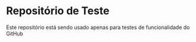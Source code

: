 # Repositório de Teste
Este repositório está sendo usado apenas para testes de funcionalidade do GitHub

